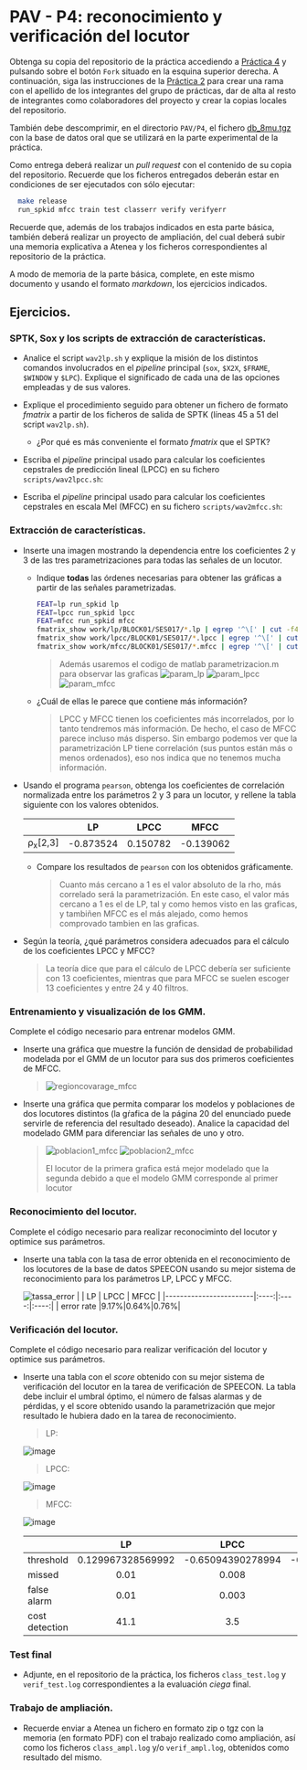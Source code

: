 PAV - P4: reconocimiento y verificación del locutor
===================================================

Obtenga su copia del repositorio de la práctica accediendo a [Práctica 4](https://github.com/albino-pav/P4)
y pulsando sobre el botón `Fork` situado en la esquina superior derecha. A continuación, siga las
instrucciones de la [Práctica 2](https://github.com/albino-pav/P2) para crear una rama con el apellido de
los integrantes del grupo de prácticas, dar de alta al resto de integrantes como colaboradores del proyecto
y crear la copias locales del repositorio.

También debe descomprimir, en el directorio `PAV/P4`, el fichero [db_8mu.tgz](https://atenea.upc.edu/mod/resource/view.php?id=3654387?forcedownload=1)
con la base de datos oral que se utilizará en la parte experimental de la práctica.

Como entrega deberá realizar un *pull request* con el contenido de su copia del repositorio. Recuerde
que los ficheros entregados deberán estar en condiciones de ser ejecutados con sólo ejecutar:

~~~~~~~~~~~~~~~~~~~~~~~~~~~~~~~~~~~~~~~~~~~~~~~~~~~~~.sh
  make release
  run_spkid mfcc train test classerr verify verifyerr
~~~~~~~~~~~~~~~~~~~~~~~~~~~~~~~~~~~~~~~~~~~~~~~~~~~~~

Recuerde que, además de los trabajos indicados en esta parte básica, también deberá realizar un proyecto
de ampliación, del cual deberá subir una memoria explicativa a Atenea y los ficheros correspondientes al
repositorio de la práctica.

A modo de memoria de la parte básica, complete, en este mismo documento y usando el formato *markdown*, los
ejercicios indicados.

## Ejercicios.

### SPTK, Sox y los scripts de extracción de características.

- Analice el script `wav2lp.sh` y explique la misión de los distintos comandos involucrados en el *pipeline*
  principal (`sox`, `$X2X`, `$FRAME`, `$WINDOW` y `$LPC`). Explique el significado de cada una de las 
  opciones empleadas y de sus valores.

- Explique el procedimiento seguido para obtener un fichero de formato *fmatrix* a partir de los ficheros de
  salida de SPTK (líneas 45 a 51 del script `wav2lp.sh`).

  * ¿Por qué es más conveniente el formato *fmatrix* que el SPTK?

- Escriba el *pipeline* principal usado para calcular los coeficientes cepstrales de predicción lineal
  (LPCC) en su fichero <code>scripts/wav2lpcc.sh</code>:

- Escriba el *pipeline* principal usado para calcular los coeficientes cepstrales en escala Mel (MFCC) en su
  fichero <code>scripts/wav2mfcc.sh</code>:

### Extracción de características.

- Inserte una imagen mostrando la dependencia entre los coeficientes 2 y 3 de las tres parametrizaciones
  para todas las señales de un locutor.

  + Indique **todas** las órdenes necesarias para obtener las gráficas a partir de las señales 
    parametrizadas.
    ~~~~~~~~~~~~~~~~~~~~~~~~~~~~~~~~~~~~~~~~~~~~~~~~~~~~~.sh
    FEAT=lp run_spkid lp
    FEAT=lpcc run_spkid lpcc
    FEAT=mfcc run_spkid mfcc
    fmatrix_show work/lp/BLOCK01/SES017/*.lp | egrep '^\[' | cut -f4,5 > lp_2_3.txt
    fmatrix_show work/lpcc/BLOCK01/SES017/*.lpcc | egrep '^\[' | cut -f4,5 > lpcc_2_3.txt 
    fmatrix_show work/mfcc/BLOCK01/SES017/*.mfcc | egrep '^\[' | cut -f4,5 > mfcc_2_3.txt
    ~~~~~~~~~~~~~~~~~~~~~~~~~~~~~~~~~~~~~~~~~~~~~~~~~~~~~
    > Además usaremos el codigo de matlab parametrizacion.m para observar las graficas
    > ![param_lp](https://github.com/Omarouda99/P4/assets/99822243/ae4610c2-8a11-44a0-8039-ea11bac4a0bc)
    > ![param_lpcc](https://github.com/Omarouda99/P4/assets/99822243/22780f58-9d55-47a9-b1e8-b41e07b63a24)
    > ![param_mfcc](https://github.com/Omarouda99/P4/assets/99822243/83d0251a-cc79-427a-a32b-1e5a8269aed9)


  + ¿Cuál de ellas le parece que contiene más información?
    >LPCC y MFCC tienen los coeficientes más incorrelados, por lo tanto tendremos más información. De hecho, el caso de MFCC parece incluso más disperso. Sin embargo podemos ver que la parametrización LP tiene correlación (sus puntos están más o menos ordenados), eso nos indica que no tenemos mucha información.
    
- Usando el programa <code>pearson</code>, obtenga los coeficientes de correlación normalizada entre los
  parámetros 2 y 3 para un locutor, y rellene la tabla siguiente con los valores obtenidos.

  |                        | LP   | LPCC | MFCC |
  |------------------------|:----:|:----:|:----:|
  | &rho;<sub>x</sub>[2,3] |-0.873524|0.150782|-0.139062|
  
  + Compare los resultados de <code>pearson</code> con los obtenidos gráficamente.
    >Cuanto más cercano a 1 es el valor absoluto de la rho, más correlado será la parametrización. En este caso, el valor más cercano a 1 es el de LP, tal y como hemos visto en las graficas, y tambiñen MFCC es el más alejado, como hemos comprovado tambien en las graficas.
  
- Según la teoría, ¿qué parámetros considera adecuados para el cálculo de los coeficientes LPCC y MFCC?
  > La teoría dice que para el cálculo de LPCC debería ser suficiente con 13 coeficientes, mientras que para MFCC se suelen escoger 13 coeficientes y entre 24 y 40 filtros.
  
### Entrenamiento y visualización de los GMM.

Complete el código necesario para entrenar modelos GMM.

- Inserte una gráfica que muestre la función de densidad de probabilidad modelada por el GMM de un locutor
  para sus dos primeros coeficientes de MFCC.
  >![regioncovarage_mfcc](https://github.com/Omarouda99/P4/assets/99822243/72623474-4d1d-4b5e-8a63-e002ef2698bc)

- Inserte una gráfica que permita comparar los modelos y poblaciones de dos locutores distintos (la gŕafica
  de la página 20 del enunciado puede servirle de referencia del resultado deseado). Analice la capacidad
  del modelado GMM para diferenciar las señales de uno y otro.
  >![poblacion1_mfcc](https://github.com/Omarouda99/P4/assets/99822243/34a80ec8-66ea-4302-b0f7-b22ab5e03ea3)
  >![poblacion2_mfcc](https://github.com/Omarouda99/P4/assets/99822243/c4f1efd3-133d-452d-bfc1-d5cfe75005ad)
  >
  >El locutor de la primera grafica está mejor modelado que la segunda debido a que el modelo GMM corresponde al primer locutor


### Reconocimiento del locutor.

Complete el código necesario para realizar reconociminto del locutor y optimice sus parámetros.

- Inserte una tabla con la tasa de error obtenida en el reconocimiento de los locutores de la base de datos
  SPEECON usando su mejor sistema de reconocimiento para los parámetros LP, LPCC y MFCC.
  
  ![tassa_error](https://github.com/Omarouda99/P4/assets/99822243/c4468c66-ea7b-4daf-8a7e-9d763cd21de3)
  |                        | LP   | LPCC | MFCC |
  |------------------------|:----:|:----:|:----:|
  | error rate |9.17%|0.64%|0.76%|

### Verificación del locutor.

Complete el código necesario para realizar verificación del locutor y optimice sus parámetros.

- Inserte una tabla con el *score* obtenido con su mejor sistema de verificación del locutor en la tarea
  de verificación de SPEECON. La tabla debe incluir el umbral óptimo, el número de falsas alarmas y de
  pérdidas, y el score obtenido usando la parametrización que mejor resultado le hubiera dado en la tarea
  de reconocimiento.
  
  > LP:
  
  ![image](https://github.com/Omarouda99/P4/assets/99822243/33fe2a87-e90b-4892-8914-a51b2da1760d)

  > LPCC:
  
  ![image](https://github.com/Omarouda99/P4/assets/99822243/de66a611-0697-4293-a606-2f5c6238617c)
  
  > MFCC:
  
  ![image](https://github.com/Omarouda99/P4/assets/99822243/491ab926-05ea-4e18-bf2e-724a3fa33e57)

  |                        | LP   | LPCC | MFCC |
  |------------------------|:----:|:----:|:----:|
  | threshold |0.129967328569992|-0.65094390278994|-0.0592828154588934|
  | missed |0.01|0.008|0.036|
  | false alarm |0.01|0.003|0.004|
  | cost detection |41.1|3.5|7.2|
 
### Test final

- Adjunte, en el repositorio de la práctica, los ficheros `class_test.log` y `verif_test.log` 
  correspondientes a la evaluación *ciega* final.

### Trabajo de ampliación.

- Recuerde enviar a Atenea un fichero en formato zip o tgz con la memoria (en formato PDF) con el trabajo 
  realizado como ampliación, así como los ficheros `class_ampl.log` y/o `verif_ampl.log`, obtenidos como 
  resultado del mismo.
